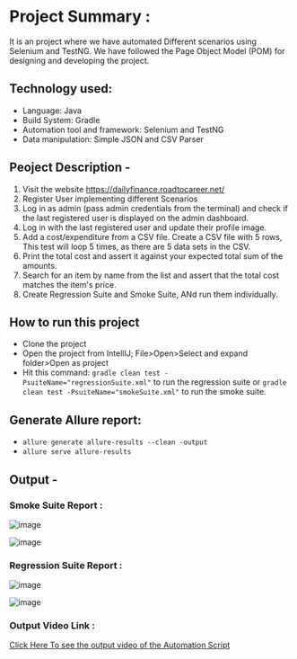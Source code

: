 # Project Summary :
It is an project where we have automated Different scenarios using Selenium and TestNG. We have followed the Page Object Model (POM) for designing and developing the project.
## Technology used:
- Language: Java
- Build System: Gradle
- Automation tool and framework: Selenium and TestNG
- Data manipulation: Simple JSON and CSV Parser

## Peoject Description -

1. Visit the website https://dailyfinance.roadtocareer.net/
2. Register User implementing different Scenarios
3. Log in as admin (pass admin credentials from the terminal) and check if the last registered user is displayed on the admin dashboard. 
4. Log in with the last registered user and update their profile image.
5. Add a cost/expenditure from a CSV file. Create a CSV file with 5 rows, This test will loop 5 times, as there are 5 data sets in the CSV.
6. Print the total cost and assert it against your expected total sum of the amounts.
7. Search for an item by name from the list and assert that the total cost matches the item's price.
8. Create Regression Suite and Smoke Suite, ANd run them individually.

## How to run this project
- Clone the project
- Open the project from IntellIJ; File>Open>Select and expand folder>Open as project
- Hit this command: `gradle clean test -PsuiteName="regressionSuite.xml"` to run the regression suite or `gradle clean test -PsuiteName="smokeSuite.xml"` to run the smoke suite.
## Generate Allure report:

- ``` allure generate allure-results --clean -output ``` 
-   ``` allure serve allure-results ```



## Output -
### Smoke Suite Report :
   ![image](https://github.com/user-attachments/assets/56eab2c2-1280-470d-86a1-74a62f32565f)

  ![image](https://github.com/user-attachments/assets/22f31be6-245a-40ce-880b-e8e70530bd52)



 ### Regression Suite Report :
   ![image](https://github.com/user-attachments/assets/97915069-8989-4da5-8e8b-03c360762ce0)

   
   ![image](https://github.com/user-attachments/assets/4a91a66b-b5c3-47a6-8c92-d04d6948b601)

  


### Output Video Link :
[Click Here To see the output video of the Automation Script ](https://drive.google.com/file/d/1evSPDyAEH9krNoUslPTzJ6QK81Zoi9Et/view?usp=sharing)
    
